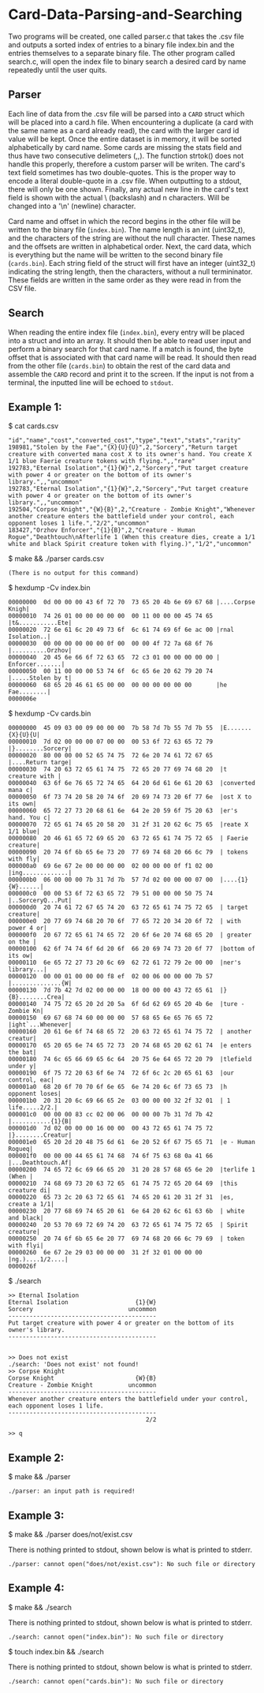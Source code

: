# Card-Data-Parsing-and-Searching
Two programs will be created, one called parser.c that takes the .csv file and outputs a sorted index of entries to a binary file index.bin and the entries themselves to a separate binary file. The other program called search.c, will open the index file to binary search a desired card by name repeatedly until the user quits. 

## Parser
Each line of data from the .csv file will be parsed into a `CARD` struct which will be placed into a card.h file.
When encountering a duplicate (a card with the same name as a card already read), the card with the larger card id value will be kept.
Once the entire dataset is in memory, it will be sorted alphabetically by card name.
Some cards are missing the stats field and thus have two consecutive delimeters (,,). The function strtok() does not handle this properly, therefore a custom parser will be writen.
The card's text field sometimes has two double-quotes. This is the proper way to encode a literal double-quote in a .csv file. When outputting to a stdout, there will only be one shown.
Finally, any actual new line in the card's text field is shown with the actual \ (backslash) and n characters. Will be changed into a '\n' (newline) character.

Card name and offset in which the record begins in the other file will be written to the binary file (`index.bin`). The name length is an int (uint32_t), and the characters of the string are without the null character. These names and the offsets are written in alphabetical order.
Next, the card data, which is everything but the name will be written to the second binary file (`cards.bin`). Each string field of the struct will first have an integer (uint32_t) indicating the string length, then the characters, without a null termininator. These fields are written in the same order as they were read in from the CSV file.

## Search
When reading the entire index file (`index.bin`), every entry will be placed into a struct and into an array.
It should then be able to read user input and perform a binary search for that card name.
If a match is found, the byte offset that is associated with that card name will be read. It should then read from the other file (`cards.bin`) to obtain the rest of the card data and assemble the `CARD` record and print it to the screen.
If the input is not from a terminal, the inputted line will be echoed to `stdout`.

## Example 1:
$ cat cards.csv
```
"id","name","cost","converted_cost","type","text","stats","rarity"
198981,"Stolen by the Fae","{X}{U}{U}",2,"Sorcery","Return target creature with converted mana cost X to its owner's hand. You create X 1/1 blue Faerie creature tokens with flying.",,"rare"
192783,"Eternal Isolation","{1}{W}",2,"Sorcery","Put target creature with power 4 or greater on the bottom of its owner's library.",,"uncommon"
192783,"Eternal Isolation","{1}{W}",2,"Sorcery","Put target creature with power 4 or greater on the bottom of its owner's library.",,"uncommon"
192504,"Corpse Knight","{W}{B}",2,"Creature - Zombie Knight","Whenever another creature enters the battlefield under your control, each opponent loses 1 life.","2/2","uncommon"
183427,"Orzhov Enforcer","{1}{B}",2,"Creature - Human Rogue","Deathtouch\nAfterlife 1 (When this creature dies, create a 1/1 white and black Spirit creature token with flying.)","1/2","uncommon"
```

$ make && ./parser cards.csv
```
(There is no output for this command)
```

$ hexdump -Cv index.bin
```
00000000  0d 00 00 00 43 6f 72 70  73 65 20 4b 6e 69 67 68 |....Corpse Knigh|
00000010  74 26 01 00 00 00 00 00  00 11 00 00 00 45 74 65 |t&...........Ete|
00000020  72 6e 61 6c 20 49 73 6f  6c 61 74 69 6f 6e ac 00 |rnal Isolation..|
00000030  00 00 00 00 00 00 0f 00  00 00 4f 72 7a 68 6f 76 |..........Orzhov|
00000040  20 45 6e 66 6f 72 63 65  72 c3 01 00 00 00 00 00 | Enforcer.......|
00000050  00 11 00 00 00 53 74 6f  6c 65 6e 20 62 79 20 74 |.....Stolen by t|
00000060  68 65 20 46 61 65 00 00  00 00 00 00 00 00       |he Fae........|
0000006e
```

$ hexdump -Cv cards.bin
```
00000000  45 09 03 00 09 00 00 00  7b 58 7d 7b 55 7d 7b 55  |E.......{X}{U}{U|
00000010  7d 02 00 00 00 07 00 00  00 53 6f 72 63 65 72 79  |}........Sorcery|
00000020  80 00 00 00 52 65 74 75  72 6e 20 74 61 72 67 65  |....Return targe|
00000030  74 20 63 72 65 61 74 75  72 65 20 77 69 74 68 20  |t creature with |
00000040  63 6f 6e 76 65 72 74 65  64 20 6d 61 6e 61 20 63  |converted mana c|
00000050  6f 73 74 20 58 20 74 6f  20 69 74 73 20 6f 77 6e  |ost X to its own|
00000060  65 72 27 73 20 68 61 6e  64 2e 20 59 6f 75 20 63  |er's hand. You c|
00000070  72 65 61 74 65 20 58 20  31 2f 31 20 62 6c 75 65  |reate X 1/1 blue|
00000080  20 46 61 65 72 69 65 20  63 72 65 61 74 75 72 65  | Faerie creature|
00000090  20 74 6f 6b 65 6e 73 20  77 69 74 68 20 66 6c 79  | tokens with fly|
000000a0  69 6e 67 2e 00 00 00 00  02 00 00 00 0f f1 02 00  |ing.............|
000000b0  06 00 00 00 7b 31 7d 7b  57 7d 02 00 00 00 07 00  |....{1}{W}......|
000000c0  00 00 53 6f 72 63 65 72  79 51 00 00 00 50 75 74  |..SorceryQ...Put|
000000d0  20 74 61 72 67 65 74 20  63 72 65 61 74 75 72 65  | target creature|
000000e0  20 77 69 74 68 20 70 6f  77 65 72 20 34 20 6f 72  | with power 4 or|
000000f0  20 67 72 65 61 74 65 72  20 6f 6e 20 74 68 65 20  | greater on the |
00000100  62 6f 74 74 6f 6d 20 6f  66 20 69 74 73 20 6f 77  |bottom of its ow|
00000110  6e 65 72 27 73 20 6c 69  62 72 61 72 79 2e 00 00  |ner's library...|
00000120  00 00 01 00 00 00 f8 ef  02 00 06 00 00 00 7b 57  |..............{W|
00000130  7d 7b 42 7d 02 00 00 00  18 00 00 00 43 72 65 61  |}{B}........Crea|
00000140  74 75 72 65 20 2d 20 5a  6f 6d 62 69 65 20 4b 6e  |ture - Zombie Kn|
00000150  69 67 68 74 60 00 00 00  57 68 65 6e 65 76 65 72  |ight`...Whenever|
00000160  20 61 6e 6f 74 68 65 72  20 63 72 65 61 74 75 72  | another creatur|
00000170  65 20 65 6e 74 65 72 73  20 74 68 65 20 62 61 74  |e enters the bat|
00000180  74 6c 65 66 69 65 6c 64  20 75 6e 64 65 72 20 79  |tlefield under y|
00000190  6f 75 72 20 63 6f 6e 74  72 6f 6c 2c 20 65 61 63  |our control, eac|
000001a0  68 20 6f 70 70 6f 6e 65  6e 74 20 6c 6f 73 65 73  |h opponent loses|
000001b0  20 31 20 6c 69 66 65 2e  03 00 00 00 32 2f 32 01  | 1 life.....2/2.|
000001c0  00 00 00 83 cc 02 00 06  00 00 00 7b 31 7d 7b 42  |...........{1}{B|
000001d0  7d 02 00 00 00 16 00 00  00 43 72 65 61 74 75 72  |}........Creatur|
000001e0  65 20 2d 20 48 75 6d 61  6e 20 52 6f 67 75 65 71  |e - Human Rogueq|
000001f0  00 00 00 44 65 61 74 68  74 6f 75 63 68 0a 41 66  |...Deathtouch.Af|
00000200  74 65 72 6c 69 66 65 20  31 20 28 57 68 65 6e 20  |terlife 1 (When |
00000210  74 68 69 73 20 63 72 65  61 74 75 72 65 20 64 69  |this creature di|
00000220  65 73 2c 20 63 72 65 61  74 65 20 61 20 31 2f 31  |es, create a 1/1|
00000230  20 77 68 69 74 65 20 61  6e 64 20 62 6c 61 63 6b  | white and black|
00000240  20 53 70 69 72 69 74 20  63 72 65 61 74 75 72 65  | Spirit creature|
00000250  20 74 6f 6b 65 6e 20 77  69 74 68 20 66 6c 79 69  | token with flyi|
00000260  6e 67 2e 29 03 00 00 00  31 2f 32 01 00 00 00     |ng.)....1/2....|
0000026f
```

$ ./search
```
>> Eternal Isolation
Eternal Isolation                   {1}{W}
Sorcery                           uncommon
------------------------------------------
Put target creature with power 4 or greater on the bottom of its owner's library.
------------------------------------------
                                          

>> Does not exist
./search: 'Does not exist' not found!
>> Corpse Knight
Corpse Knight                       {W}{B}
Creature - Zombie Knight          uncommon
------------------------------------------
Whenever another creature enters the battlefield under your control, each opponent loses 1 life.
------------------------------------------
                                       2/2

>> q
```

## Example 2:
$ make && ./parser
```
./parser: an input path is required!
```

## Example 3:
$ make && ./parser does/not/exist.csv

There is nothing printed to stdout, shown below is what is printed to stderr.
```
./parser: cannot open("does/not/exist.csv"): No such file or directory
```

## Example 4:
$ make && ./search

There is nothing printed to stdout, shown below is what is printed to stderr.
```
./search: cannot open("index.bin"): No such file or directory
```
$ touch index.bin && ./search

There is nothing printed to stdout, shown below is what is printed to stderr.
```
./search: cannot open("cards.bin"): No such file or directory
```
